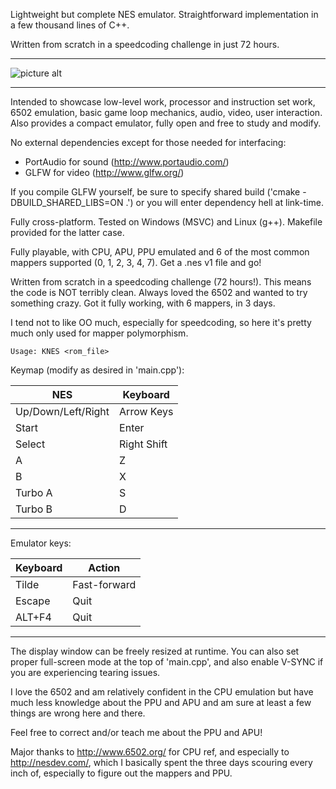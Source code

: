 Lightweight but complete NES emulator. Straightforward implementation in a
few thousand lines of C++.

Written from scratch in a speedcoding challenge in just 72 hours.

- - - -

![picture alt](https://raw.githubusercontent.com/komrad36/KNES/master/KNES_Cliffhanger_sped_up.gif "KNES Playing Cliffhanger (sped up)")

- - - -

Intended to showcase low-level work, processor and instruction set work, 6502 emulation, basic game loop mechanics,
audio, video, user interaction. Also provides a compact emulator,
fully open and free to study and modify.

No external dependencies except for
those needed for interfacing:

- PortAudio for sound (http://www.portaudio.com/)
- GLFW for video (http://www.glfw.org/)

If you compile GLFW yourself, be sure to specify
shared build ('cmake -DBUILD_SHARED_LIBS=ON .')
or you will enter dependency hell at link-time.

Fully cross-platform. Tested on Windows (MSVC) and Linux (g++).
Makefile provided for the latter case.

Fully playable, with CPU, APU, PPU emulated and 6 of the most common
mappers supported (0, 1, 2, 3, 4, 7). Get a .nes v1 file and go!

Written from scratch in a speedcoding challenge (72 hours!). This means
the code is NOT terribly clean. Always loved the 6502 and wanted to try
something crazy. Got it fully working, with 6 mappers, in 3 days.

I tend not to like OO much, especially for speedcoding, so here it's pretty
much only used for mapper polymorphism.

    Usage: KNES <rom_file>

Keymap (modify as desired in 'main.cpp'):

 NES                  |  Keyboard
----------------------|--------------
 Up/Down/Left/Right   |  Arrow Keys
 Start                |  Enter
 Select               |  Right Shift
 A                    |  Z
 B                    |  X
 Turbo A              |  S
 Turbo B              |  D
-------------------------------------

Emulator keys:

 Keyboard             |  Action
----------------------|--------------
 Tilde                |  Fast-forward
 Escape               |  Quit
 ALT+F4               |  Quit
-------------------------------------

The display window can be freely resized at runtime.
You can also set proper full-screen mode at the top
of 'main.cpp', and also enable V-SYNC if you are
experiencing tearing issues.

I love the 6502 and am relatively confident in the CPU emulation
but have much less knowledge about the PPU and APU
and am sure at least a few things are wrong here and there.

Feel free to correct and/or teach me about the PPU and APU!

Major thanks to http://www.6502.org/ for CPU ref, and especially
to http://nesdev.com/, which I basically spent the three days
scouring every inch of, especially to figure out the mappers and PPU.
